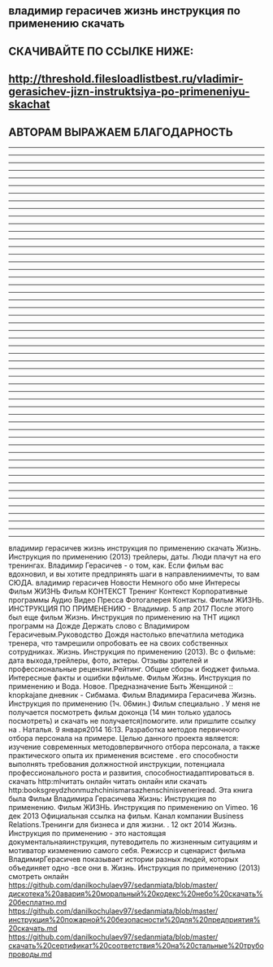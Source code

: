 владимир герасичев жизнь инструкция по применению скачать
--------------------------------------------------
СКАЧИВАЙТЕ ПО ССЫЛКЕ НИЖЕ:
--------------------------------------------------
http://threshold.filesloadlistbest.ru/vladimir-gerasichev-jizn-instruktsiya-po-primeneniyu-skachat
--------------------------------------------------
АВТОРАМ ВЫРАЖАЕМ БЛАГОДАРНОСТЬ
--------------------------------------------------
--------------------------------------------------
--------------------------------------------------
--------------------------------------------------
--------------------------------------------------
--------------------------------------------------
--------------------------------------------------
--------------------------------------------------
--------------------------------------------------
--------------------------------------------------
--------------------------------------------------
--------------------------------------------------
--------------------------------------------------
--------------------------------------------------
--------------------------------------------------
--------------------------------------------------
--------------------------------------------------
--------------------------------------------------
--------------------------------------------------
--------------------------------------------------
--------------------------------------------------
--------------------------------------------------
--------------------------------------------------
--------------------------------------------------
--------------------------------------------------
--------------------------------------------------
--------------------------------------------------
--------------------------------------------------
--------------------------------------------------
--------------------------------------------------
--------------------------------------------------
--------------------------------------------------
--------------------------------------------------
--------------------------------------------------
--------------------------------------------------
--------------------------------------------------
--------------------------------------------------
--------------------------------------------------
--------------------------------------------------
--------------------------------------------------
--------------------------------------------------
--------------------------------------------------
--------------------------------------------------
--------------------------------------------------
--------------------------------------------------
--------------------------------------------------
--------------------------------------------------
--------------------------------------------------
--------------------------------------------------
--------------------------------------------------
--------------------------------------------------
--------------------------------------------------
--------------------------------------------------
владимир герасичев жизнь инструкция по применению скачать Жизнь. Инструкция по применению (2013)  трейлеры, даты. Люди плачут на его тренингах. Владимир Герасичев - о том, как. Если фильм вас вдохновил, и вы хотите предпринять шаги в направлениимечты, то вам СЮДА. владимир герасичев  Новости  Немного обо мне Интересы  Фильм ЖИЗНЬ  Фильм КОНТЕКСТ  Тренинг Контекст Корпоративные программы  Аудио  Видео  Пресса  Фотогалерея Контакты. Фильм ЖИЗНЬ. ИНСТРУКЦИЯ ПО ПРИМЕНЕНИЮ - Владимир. 5 апр 2017  После этого был еще фильм Жизнь. Инструкция по применению на ТНТ ицикл программ на Дожде Держать слово с Владимиром Герасичевым.Руководство Дождя настолько впечатлила методика тренера, что тамрешили опробовать ее на своих собственных сотрудниках. Жизнь. Инструкция по применению (2013). Вс о фильме: дата выхода,трейлеры, фото, актеры. Отзывы зрителей и профессиональные рецензии.Рейтинг. Общие сборы и бюджет фильма. Интересные факты и ошибки вфильме. Фильм Жизнь. Инструкция по применению и Вода. Новое. Предназначение Быть Женщиной :: knopkajane дневник - Сибмама. Фильм Владимира Герасичева Жизнь. Инструкция по применению (1ч. 06мин.) Фильм специально . У меня не получается посмотреть фильм доконца (14 мин только удалось посмотреть) и скачать не получается)помогите. или пришлите ссылку на . Наталья. 9 января2014 16:13. Разработка методов первичного отбора персонала на примере. Целью данного проекта является: изучение современных методовпервичного отбора персонала, а также практического опыта их применения всистеме . его способности выполнять требования должностной инструкции, потенциала профессионального роста и развития, способностиадаптироваться в. скачать http:mlчитать онлайн  читать онлайн или скачать http:booksgreydzhonmuzhchinismarsazhenschinisveneriread. Эта книга была Фильм Владимира Герасичева Жизнь: Инструкция по применению.
Фильм ЖИЗНЬ. Инструкция по применению on Vimeo. 16 дек 2013  Официальная ссылка на фильм. Канал компании Business Relations.Тренинги для бизнеса и для жизни.  . 12 окт 2014  Жизнь. Инструкция по применению - это настоящая документальнаяинструкция, путеводитель по жизненным ситуациям и мотиватор кизменению самого себя. Режисср и сценарист фильма ВладимирГерасичев показывает истории разных людей, которых объединяет одно -все они в. Жизнь. Инструкция по применению (2013) смотреть онлайн
https://github.com/danilkochulaev97/sedanmiata/blob/master/дискотека%20авария%20моральный%20кодекс%20небо%20скачать%20бесплатно.md
https://github.com/danilkochulaev97/sedanmiata/blob/master/инструкция%20пожарной%20безопасности%20для%20предприятия%20скачать.md
https://github.com/danilkochulaev97/sedanmiata/blob/master/скачать%20сертификат%20соответствия%20на%20стальные%20трубопроводы.md